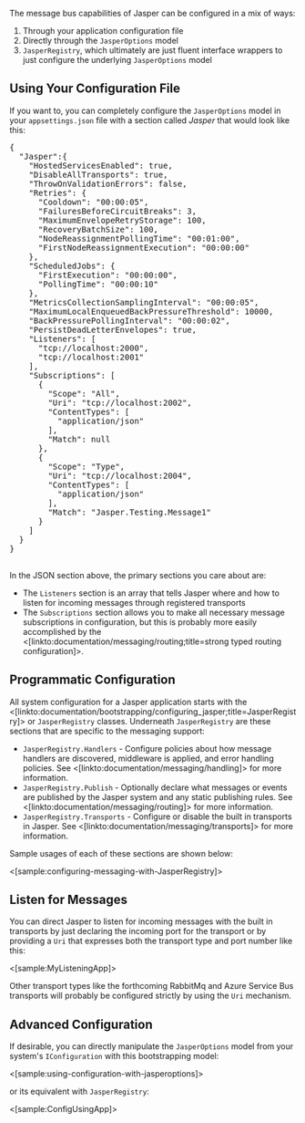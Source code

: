 <!--title:Configuring the Service Bus-->



The message bus capabilities of Jasper can be configured in a mix of ways:

1. Through your application configuration file
1. Directly through the `JasperOptions` model
1. `JasperRegistry`, which ultimately are just fluent interface wrappers to just configure the underlying `JasperOptions` model



## Using Your Configuration File

If you want to, you can completely configure the `JasperOptions` model in your `appsettings.json` file with a section called *Jasper* that would look like this:

<pre>
{
  "Jasper":{
    "HostedServicesEnabled": true,
    "DisableAllTransports": true,
    "ThrowOnValidationErrors": false,
    "Retries": {
      "Cooldown": "00:00:05",
      "FailuresBeforeCircuitBreaks": 3,
      "MaximumEnvelopeRetryStorage": 100,
      "RecoveryBatchSize": 100,
      "NodeReassignmentPollingTime": "00:01:00",
      "FirstNodeReassignmentExecution": "00:00:00"
    },
    "ScheduledJobs": {
      "FirstExecution": "00:00:00",
      "PollingTime": "00:00:10"
    },
    "MetricsCollectionSamplingInterval": "00:00:05",
    "MaximumLocalEnqueuedBackPressureThreshold": 10000,
    "BackPressurePollingInterval": "00:00:02",
    "PersistDeadLetterEnvelopes": true,
    "Listeners": [
      "tcp://localhost:2000",
      "tcp://localhost:2001"
    ],
    "Subscriptions": [
      {
        "Scope": "All",
        "Uri": "tcp://localhost:2002",
        "ContentTypes": [
          "application/json"
        ],
        "Match": null
      },
      {
        "Scope": "Type",
        "Uri": "tcp://localhost:2004",
        "ContentTypes": [
          "application/json"
        ],
        "Match": "Jasper.Testing.Message1"
      }
    ]
  }
}

</pre>

In the JSON section above, the primary sections you care about are:

* The `Listeners` section is an array that tells Jasper where and how to listen for incoming messages through registered transports
* The `Subscriptions` section allows you to make all necessary message subscriptions in configuration, but this is probably more easily
  accomplished by the <[linkto:documentation/messaging/routing;title=strong typed routing configuration]>.

## Programmatic Configuration


All system configuration for a Jasper application starts with the <[linkto:documentation/bootstrapping/configuring_jasper;title=JasperRegistry]> or `JasperRegistry` classes. Underneath `JasperRegistry` are these sections that are specific to the messaging support:

* `JasperRegistry.Handlers` - Configure policies about how message handlers are discovered, middleware is applied, and error handling policies. See <[linkto:documentation/messaging/handling]> for more information.
* `JasperRegistry.Publish` - Optionally declare what messages or events are published by the Jasper system and any static publishing rules. See <[linkto:documentation/messaging/routing]> for more information.
* `JasperRegistry.Transports` - Configure or disable the built in transports in Jasper. See <[linkto:documentation/messaging/transports]> for more information.

Sample usages of each of these sections are shown below:

<[sample:configuring-messaging-with-JasperRegistry]>

## Listen for Messages

You can direct Jasper to listen for incoming messages with the built in transports by just declaring
the incoming port for the transport or by providing a `Uri` that expresses both the transport type and
port number like this:

<[sample:MyListeningApp]>

Other transport types like the forthcoming RabbitMq and Azure Service Bus transports will probably be configured strictly
by using the `Uri` mechanism.


## Advanced Configuration

If desirable, you can directly manipulate the `JasperOptions` model from your system's `IConfiguration` with this bootstrapping model:

<[sample:using-configuration-with-jasperoptions]>

or its equivalent with `JasperRegistry`:

<[sample:ConfigUsingApp]>